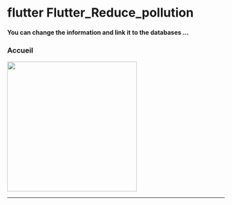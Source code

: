 <h1> flutter Flutter_Reduce_pollution </h1>





<h4> You can change the information and link it to the databases ...</h4>







<h3>Accueil</h3>





<img src="https://github.com/abenkoula71/Flutter-caffee-d/blob/main/Screenshot_1643032183.png" width="300" /> <hr>
